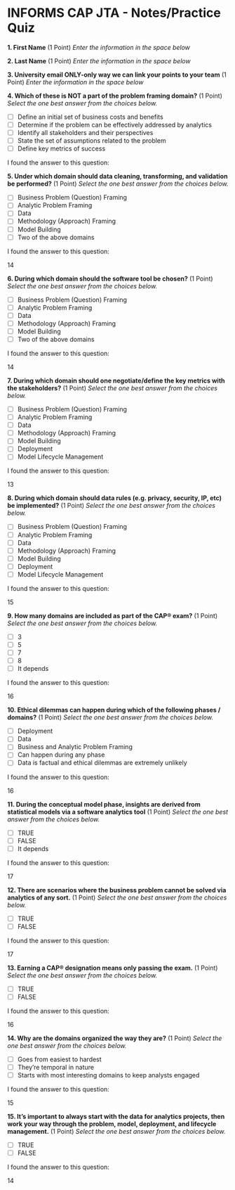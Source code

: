 # INFORMS CAP JTA  - Notes/Practice Quiz

**1. First Name** (1 Point)
*Enter the information in the space below*
<Your first name you used to register for D4G>

**2. Last Name** (1 Point)
*Enter the information in the space below*
<Your last name you used to register for D4G>

**3. University email ONLY-only way we can link your points to your team** (1 Point)
*Enter the information in the space below*
<Your UA email address>

**4. Which of these is NOT a part of the problem framing domain?** (1 Point)
*Select the one best answer from the choices below.*
- [ ] Define an initial set of business costs and benefits
- [ ] Determine if the problem can be effectively addressed by analytics
- [ ] Identify all stakeholders and their perspectives
- [ ] State the set of assumptions related to the problem
- [ ] Define key metrics of success

I found the answer to this question:




**5. Under which domain should data cleaning, transforming, and validation be performed?** (1 Point)
*Select the one best answer from the choices below.*
- [ ] Business Problem (Question) Framing
- [ ] Analytic Problem Framing
- [ ] Data
- [ ] Methodology (Approach) Framing
- [ ] Model Building
- [ ] Two of the above domains

I found the answer to this question:

14


**6. During which domain should the software tool be chosen?** (1 Point)
*Select the one best answer from the choices below.*
- [ ] Business Problem (Question) Framing
- [ ] Analytic Problem Framing
- [ ] Data
- [ ] Methodology (Approach) Framing
- [ ] Model Building
- [ ] Two of the above domains

I found the answer to this question:

14


**7. During which domain should one negotiate/define the key metrics with the stakeholders?** (1 Point)
*Select the one best answer from the choices below.*
- [ ] Business Problem (Question) Framing
- [ ] Analytic Problem Framing
- [ ] Data
- [ ] Methodology (Approach) Framing
- [ ] Model Building
- [ ] Deployment
- [ ] Model Lifecycle Management

I found the answer to this question:

13


**8. During which domain should data rules (e.g. privacy, security, IP, etc) be implemented?** (1 Point)
*Select the one best answer from the choices below.*
- [ ] Business Problem (Question) Framing
- [ ] Analytic Problem Framing
- [ ] Data
- [ ] Methodology (Approach) Framing
- [ ] Model Building
- [ ] Deployment
- [ ] Model Lifecycle Management

I found the answer to this question:

15


**9. How many domains are included as part of the CAP® exam?** (1 Point)
*Select the one best answer from the choices below.*
- [ ] 3
- [ ] 5
- [ ] 7
- [ ] 8
- [ ] It depends

I found the answer to this question:

16


**10. Ethical dilemmas can happen during which of the following phases / domains?** (1 Point)
*Select the one best answer from the choices below.*
- [ ] Deployment
- [ ] Data
- [ ] Business and Analytic Problem Framing
- [ ] Can happen during any phase
- [ ] Data is factual and ethical dilemmas are extremely unlikely

I found the answer to this question:

16


**11. During the conceptual model phase, insights are derived from statistical models via a software analytics tool** (1 Point)
*Select the one best answer from the choices below.*
- [ ] TRUE
- [ ] FALSE
- [ ] It depends

I found the answer to this question:

17


**12. There are scenarios where the business problem cannot be solved via analytics of any sort.** (1 Point)
*Select the one best answer from the choices below.*
- [ ] TRUE
- [ ] FALSE

I found the answer to this question:

17


**13. Earning a CAP® designation means only passing the exam.** (1 Point)
*Select the one best answer from the choices below.*
- [ ] TRUE
- [ ] FALSE

I found the answer to this question:

16


**14. Why are the domains organized the way they are?** (1 Point)
*Select the one best answer from the choices below.*
- [ ] Goes from easiest to hardest
- [ ] They’re temporal in nature
- [ ] Starts with most interesting domains to keep analysts engaged

I found the answer to this question:

15


**15. It’s important to always start with the data for analytics projects, then work your way through the problem, model, deployment, and lifecycle management.** (1 Point)
*Select the one best answer from the choices below.*
- [ ] TRUE
- [ ] FALSE

I found the answer to this question:

14
